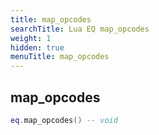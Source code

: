 ```yaml
---
title: map_opcodes
searchTitle: Lua EQ map_opcodes
weight: 1
hidden: true
menuTitle: map_opcodes
---
```

## map_opcodes
```lua
eq.map_opcodes() -- void
```